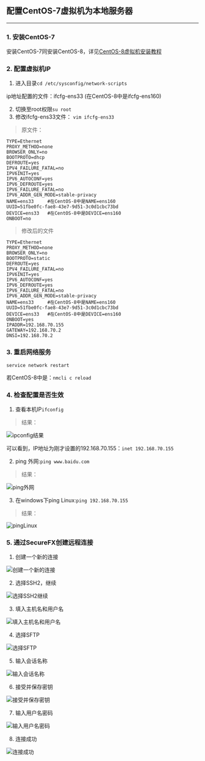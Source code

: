 ## 配置CentOS-7虚拟机为本地服务器

-----

### 1. 安装CentOS-7

安装CentOS-7同安装CentOS-8，详见[CentOS-8虚拟机安装教程](CentOS-8虚拟机安装.md)

### 2. 配置虚拟机IP

1. 进入目录``cd /etc/sysconfig/network-scripts``

  ip地址配置的文件：ifcfg-ens33 (在CentOS-8中是ifcfg-ens160)

2. 切换至root权限``su root``
3. 修改ifcfg-ens33文件：
``vim ifcfg-ens33``
> 原文件：
```
TYPE=Ethernet
PROXY_METHOD=none
BROWSER_ONLY=no
BOOTPROTO=dhcp
DEFROUTE=yes
IPV4_FAILURE_FATAL=no
IPV6INIT=yes
IPV6_AUTOCONF=yes
IPV6_DEFROUTE=yes
IPV6_FAILURE_FATAL=no
IPV6_ADDR_GEN_MODE=stable-privacy
NAME=ens33     #在CentOS-8中是NAME=ens160
UUID=51fbe0fc-fae8-43e7-9d51-3c0d1cbc73bd
DEVICE=ens33   #在CentOS-8中是DEVICE=ens160
ONBOOT=no
```
> 修改后的文件
```
TYPE=Ethernet
PROXY_METHOD=none
BROWSER_ONLY=no
BOOTPROTO=static
DEFROUTE=yes
IPV4_FAILURE_FATAL=no
IPV6INIT=yes
IPV6_AUTOCONF=yes
IPV6_DEFROUTE=yes
IPV6_FAILURE_FATAL=no
IPV6_ADDR_GEN_MODE=stable-privacy
NAME=ens33     #在CentOS-8中是NAME=ens160
UUID=51fbe0fc-fae8-43e7-9d51-3c0d1cbc73bd
DEVICE=ens33   #在CentOS-8中是DEVICE=ens160
ONBOOT=yes
IPADDR=192.168.70.155
GATEWAY=192.168.70.2
DNSI=192.168.70.2
```

### 3. 重启网络服务

``service network restart``

若CentOS-8中是：``nmcli c reload``

### 4. 检查配置是否生效

1. 查看本机IP``ifconfig``

> 结果：

![ipconfig结果](../pictures/配置CentOS-7虚拟机为本地服务器/ipconfig结果.png)

可以看到，IP地址为刚才设置的192.168.70.155：``inet 192.168.70.155``

2. ping 外网:``ping www.baidu.com``

> 结果：

![ping外网](../pictures/配置CentOS-7虚拟机为本地服务器/ping外网.png)

3. 在windows下ping Linux:``ping 192.168.70.155``

> 结果：

![pingLinux](../pictures/配置CentOS-7虚拟机为本地服务器/pingLinux.png)

### 5. 通过SecureFX创建远程连接

1. 创建一个新的连接

![创建一个新的连接](../pictures/配置CentOS-7虚拟机为本地服务器/创建一个新的连接.png)

2. 选择SSH2，继续

![选择SSH2继续](../pictures/配置CentOS-7虚拟机为本地服务器/选择SSH2继续.png)

3. 填入主机名和用户名

![填入主机名和用户名](../pictures/配置CentOS-7虚拟机为本地服务器/填入主机名和用户名.png)

4. 选择SFTP

![选择SFTP](../pictures/配置CentOS-7虚拟机为本地服务器/选择SFTP.png)

5. 输入会话名称

![输入会话名称](../pictures/配置CentOS-7虚拟机为本地服务器/输入会话名称.png)

6. 接受并保存密钥

![接受并保存密钥](../pictures/配置CentOS-7虚拟机为本地服务器/接受并保存密钥.png)

7. 输入用户名密码

![输入用户名密码](../pictures/配置CentOS-7虚拟机为本地服务器/输入用户名密码.png)

8. 连接成功

![连接成功](../pictures/配置CentOS-7虚拟机为本地服务器/连接成功.png)
